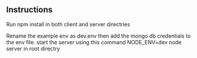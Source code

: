 ## Instructions
Run npm install in both client and server directries

Rename the example env as dev.env then add the mongo db credentials to the env file.
start the server using this command NODE_ENV=dev node server in root directry

